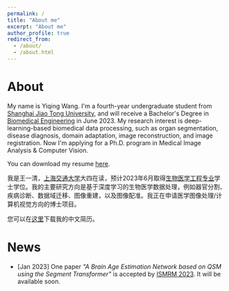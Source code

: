 ```yaml
---
permalink: /
title: "About me"
excerpt: "About me"
author_profile: true
redirect_from: 
  - /about/
  - /about.html
---
```


# About 

My name is Yiqing Wang. I'm a fourth-year undergraduate student from [Shanghai Jiao Tong University](https://en.sjtu.edu.cn/), and will receive a Bachelor's Degree in [Biomedical Engineering](http://en.bme.sjtu.edu.cn/) in June 2023. My research interest is deep-learning-based biomedical data processing, such as organ segmentation, disease diagnosis, domain adaptation, image reconstruction, and image registration. Now I'm applying for a Ph.D. program in Medical Image Analysis & Computer Vision.

You can download my resume [here](https://yqwang01.github.io/files/resume_ENG.pdf).

我是王一清，[上海交通大学](https://www.sjtu.edu.cn/)大四在读，预计2023年6月取得[生物医学工程专业](https://bme.sjtu.edu.cn/)学士学位。我的主要研究方向是基于深度学习的生物医学数据处理，例如器官分割、疾病诊断、数据域迁移、图像重建，以及图像配准。我正在申请医学图像处理/计算机视觉方向的博士项目。

您可以在[这里](https://yqwang01.github.io/files/resume_CHN.pdf)下载我的中文简历。

# News

- \[Jan 2023\] One paper *"A Brain Age Estimation Network based on QSM using the Segment Transformer"* is accepted by [ISMRM 2023](https://www.ismrm.org/23m/). It will be available soon.
